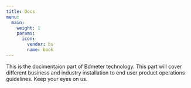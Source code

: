 ```yaml
---
title: Docs
menu:
  main:
    weight: 1
    params:
      icon:
        vendor: bs
        name: book
---
```


This is the docimentaion part of Bdmeter technology. This part will cover different business and industry installation to end user product operations guidelines. Keep your eyes on us.